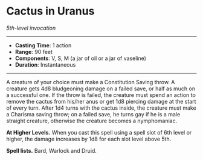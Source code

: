 # Cactus in Uranus
*5th-level invocation*
___
- **Casting Time**: 1 action
- **Range**: 90 feet
- **Components**: V, S, M (a jar of oil or a jar of vaseline)
- **Duration**: Instantaneous
---
A creature of your choice must make a Constitution Saving throw. A creature gets 4d8 bludgeoning damage on a failed save, or half as much on a successful one.
If the throw is failed, the creature must spend an action to remove the cactus from his/her anus or get 1d8 piercing damage at the start of every turn.
After 1d4 turns with the cactus inside, the creature must make a Charisma saving throw; on a failed save, he turns gay if he is a male straight creature, otherwise the creature becomes a nymphomaniac. 

**At Higher Levels.** When you cast this spell using a spell slot of 6th level or higher, the damage increases by 1d8 for each slot level above 5th.

**Spell lists.** Bard, Warlock and Druid.